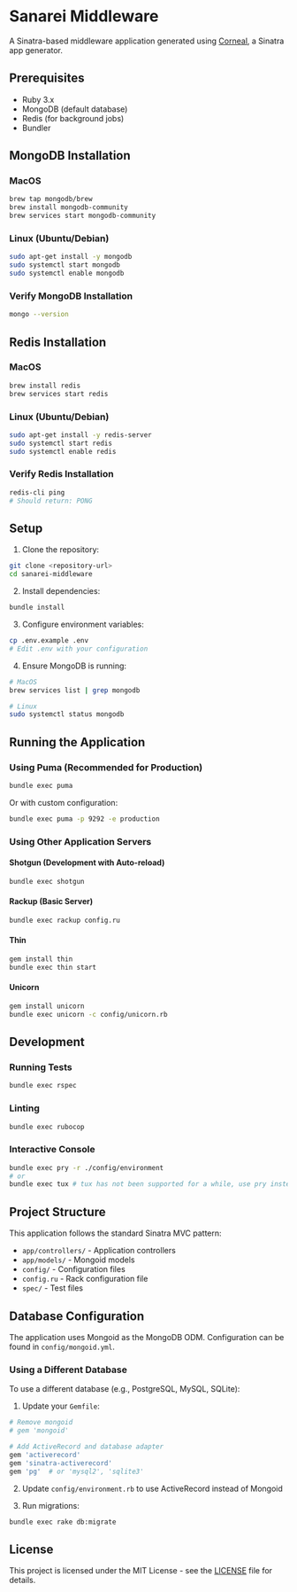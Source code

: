 # Sanarei Middleware

A Sinatra-based middleware application generated using [Corneal](https://github.com/thebrianemory/corneal), a Sinatra app generator.

## Prerequisites

- Ruby 3.x
- MongoDB (default database)
- Redis (for background jobs)
- Bundler

## MongoDB Installation

### MacOS
```bash
brew tap mongodb/brew
brew install mongodb-community
brew services start mongodb-community
```

### Linux (Ubuntu/Debian)
```bash
sudo apt-get install -y mongodb
sudo systemctl start mongodb
sudo systemctl enable mongodb
```

### Verify MongoDB Installation
```bash
mongo --version
```

## Redis Installation

### MacOS
```bash
brew install redis
brew services start redis
```

### Linux (Ubuntu/Debian)
```bash
sudo apt-get install -y redis-server
sudo systemctl start redis
sudo systemctl enable redis
```

### Verify Redis Installation
```bash
redis-cli ping
# Should return: PONG
```

## Setup

1. Clone the repository:
```bash
git clone <repository-url>
cd sanarei-middleware
```

2. Install dependencies:
```bash
bundle install
```

3. Configure environment variables:
```bash
cp .env.example .env
# Edit .env with your configuration
```

4. Ensure MongoDB is running:
```bash
# MacOS
brew services list | grep mongodb

# Linux
sudo systemctl status mongodb
```

## Running the Application

### Using Puma (Recommended for Production)

```bash
bundle exec puma
```

Or with custom configuration:
```bash
bundle exec puma -p 9292 -e production
```

### Using Other Application Servers

#### Shotgun (Development with Auto-reload)
```bash
bundle exec shotgun
```

#### Rackup (Basic Server)
```bash
bundle exec rackup config.ru
```

#### Thin
```bash
gem install thin
bundle exec thin start
```

#### Unicorn
```bash
gem install unicorn
bundle exec unicorn -c config/unicorn.rb
```

## Development

### Running Tests
```bash
bundle exec rspec
```

### Linting
```bash
bundle exec rubocop
```

### Interactive Console
```bash
bundle exec pry -r ./config/environment
# or
bundle exec tux # tux has not been supported for a while, use pry instead
```

## Project Structure

This application follows the standard Sinatra MVC pattern:

- `app/controllers/` - Application controllers
- `app/models/` - Mongoid models
- `config/` - Configuration files
- `config.ru` - Rack configuration file
- `spec/` - Test files

## Database Configuration

The application uses Mongoid as the MongoDB ODM. Configuration can be found in `config/mongoid.yml`.

### Using a Different Database

To use a different database (e.g., PostgreSQL, MySQL, SQLite):

1. Update your `Gemfile`:
```ruby
# Remove mongoid
# gem 'mongoid'

# Add ActiveRecord and database adapter
gem 'activerecord'
gem 'sinatra-activerecord'
gem 'pg'  # or 'mysql2', 'sqlite3'
```

2. Update `config/environment.rb` to use ActiveRecord instead of Mongoid

3. Run migrations:
```bash
bundle exec rake db:migrate
```

## License

This project is licensed under the MIT License - see the [LICENSE](LICENSE) file for details.
